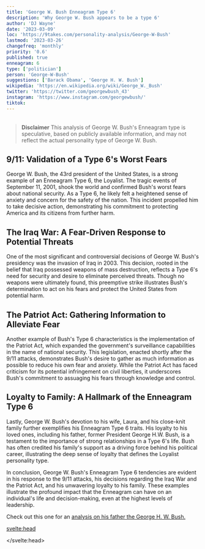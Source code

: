 ```yaml
---
title: 'George W. Bush Enneagram Type 6'
description: 'Why George W. Bush appears to be a type 6'
author: 'DJ Wayne'
date: '2023-03-09'
loc: 'https://9takes.com/personality-analysis/George-W-Bush'
lastmod: '2023-03-26'
changefreq: 'monthly'
priority: '0.6'
published: true
enneagram: 6
type: ['politician']
person: 'George-W-Bush'
suggestions: ['Barack Obama', 'George H. W. Bush']
wikipedia: 'https://en.wikipedia.org/wiki/George_W._Bush'
twitter: 'https://twitter.com/georgewbush_43'
instagram: 'https://www.instagram.com/georgewbush/'
tiktok:
---
```


<script>
	import  PopCard  from "$lib/components/atoms/PopCard.svelte";
import BlogPurpose from '$lib/components/blog/BlogPurpose.svelte'
</script>
<div
	style="display: flex;
    justify-content: center;
    margin: 1rem 0;
	"
>
	<PopCard
		image={`/types/6s/George-W-Bush.webp`}
		showIcon={false}
		enneagramType="6"
		displayText="George W. Bush"
		subtext=""
	/>
</div>

> **Disclaimer** This analysis of George W. Bush's Enneagram type is speculative, based on publicly available information, and may not reflect the actual personality type of George W. Bush.

## 9/11: Validation of a Type 6's Worst Fears

George W. Bush, the 43rd president of the United States, is a strong example of an Enneagram Type 6, the Loyalist. The tragic events of September 11, 2001, shook the world and confirmed Bush's worst fears about national security. As a Type 6, he likely felt a heightened sense of anxiety and concern for the safety of the nation. This incident propelled him to take decisive action, demonstrating his commitment to protecting America and its citizens from further harm.

## The Iraq War: A Fear-Driven Response to Potential Threats

One of the most significant and controversial decisions of George W. Bush's presidency was the invasion of Iraq in 2003. This decision, rooted in the belief that Iraq possessed weapons of mass destruction, reflects a Type 6's need for security and desire to eliminate perceived threats. Though no weapons were ultimately found, this preemptive strike illustrates Bush's determination to act on his fears and protect the United States from potential harm.

## The Patriot Act: Gathering Information to Alleviate Fear

Another example of Bush's Type 6 characteristics is the implementation of the Patriot Act, which expanded the government's surveillance capabilities in the name of national security. This legislation, enacted shortly after the 9/11 attacks, demonstrates Bush's desire to gather as much information as possible to reduce his own fear and anxiety. While the Patriot Act has faced criticism for its potential infringement on civil liberties, it underscores Bush's commitment to assuaging his fears through knowledge and control.

## Loyalty to Family: A Hallmark of the Enneagram Type 6

Lastly, George W. Bush's devotion to his wife, Laura, and his close-knit family further exemplifies his Enneagram Type 6 traits. His loyalty to his loved ones, including his father, former President George H.W. Bush, is a testament to the importance of strong relationships in a Type 6's life. Bush has often credited his family's support as a driving force behind his political career, illustrating the deep sense of loyalty that defines the Loyalist personality type.

In conclusion, George W. Bush's Enneagram Type 6 tendencies are evident in his response to the 9/11 attacks, his decisions regarding the Iraq War and the Patriot Act, and his unwavering loyalty to his family. These examples illustrate the profound impact that the Enneagram can have on an individual's life and decision-making, even at the highest levels of leadership.

<!-- For a more extensive writeup, <a class="external-link" target="_blank" href="https://www.9types.com/writeup/enneagram_bush.html">check this out</a> -->

Check out this one for an <a href="/personality-analysis/George-H-W-Bush">analysis on his father the George H. W. Bush.</a>

<svelte:head>

</svelte:head>
